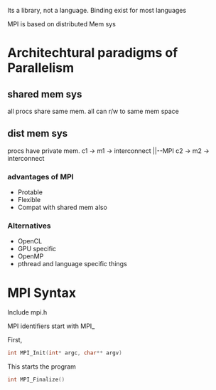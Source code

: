 Its a library, not a language. Binding exist for most languages

MPI is based on distributed Mem sys

# Architechtural paradigms of Parallelism

## shared mem sys

all procs share same mem. all can r/w to same mem space

## dist mem sys

procs have private mem.
c1 -> m1 -> interconnect
                ||--MPI
c2 -> m2 -> interconnect

### advantages of MPI 

- Protable
- Flexible
- Compat with shared mem also 

### Alternatives

- OpenCL
- GPU specific
- OpenMP
- pthread and language specific things

# MPI Syntax

Include mpi.h

MPI identifiers start with MPI\_

First, 
```cpp
int MPI_Init(int* argc, char** argv)
```
This starts the program

```cpp
int MPI_Finalize()
```

